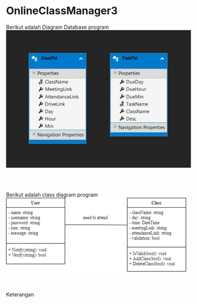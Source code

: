 # OnlineClassManager3

Berikut adalah Diagram Database program
<br>
![DBDiagram](DBDiagram.png)

<br>
<br>

Berikut adalah class diagram program
<br>
![ClassDiagram](ClassDiagram.png)

<br>
<br>
Keterangan

